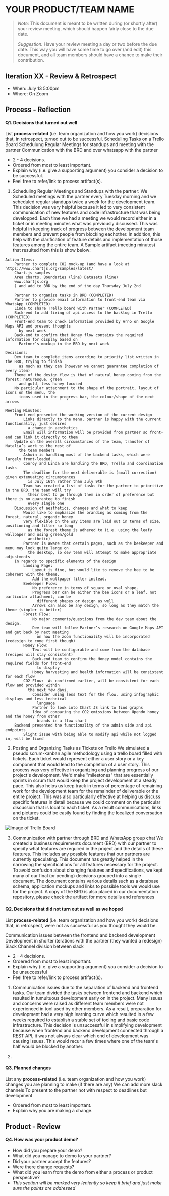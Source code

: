 # YOUR PRODUCT/TEAM NAME

 > _Note:_ This document is meant to be written during (or shortly after) your review meeting, which should happen fairly close to the due date.      
 >      
 > _Suggestion:_ Have your review meeting a day or two before the due date. This way you will have some time to go over (and edit) this document, and all team members should have a chance to make their contribution.


## Iteration XX - Review & Retrospect

 * When: July 13 5:00pm
 * Where: On Zoom

## Process - Reflection


#### Q1. Decisions that turned out well

List **process-related** (i.e. team organization and how you work) decisions that, in retrospect, turned out to be successful.
Scheduling Tasks on a Trello Board
Schedulung Regular Meetings for standups and meeting with the partner
Communication with the BRD and over whatsapp with the partner

 * 2 - 4 decisions.
 * Ordered from most to least important.
 * Explain why (i.e. give a supporting argument) you consider a decision to be successful.
 * Feel free to refer/link to process artifact(s).

  1. Scheduling Regular Meetings and Standups with the partner:
    We Scheduled meetings with the partner every Tuesday morning and we scheduled
    regular standups twice a week for the development team. This decision was very
    helpful because it led to very consistent communication of new features and code
    infrastructure that was being developped. Each time we had a meeting we would
    record either in a ticket or in meeting minutes what was previously discussed.
    This was helpful in keeping track of progress between the development team members
    and prevent people from blocking eachother. In addition, this help with the
    clarification of feature details and implementation of those features among the
    entire team. A Sample artifact (meeting minutes) that resulted from this is show
    below:

```
Action Items:
    Partner to complete CO2 mock-up (and have a look at https://www.chartjs.org/samples/latest/
    Chart.js samples
    Area charts. Boundaries (line) Datasets (line)
    www.chartjs.org
    ) and add to BRD by the end of the day Thursday July 2nd

    Partner to organize tasks in BRD (COMPLETED)
    Partner to provide email information to front-end team via WhatsApp (COMPLETED)
    Linda to share Trello board with Partner (COMPLETED)
    Back-end to add fixing of api access to the backlog in Trello (COMPLETED)
    Front-end team to check information provided by Arno on Google Maps API and present thoughts
      by next week
    Back-end to confirm that Honey flow contains the required information for display based on
      Partner’s mockup in the BRD by next week

Decisions:
    Dev team to complete items according to priority list written in the BRD, trying to finish
      as much as they can (however we cannot guarantee completion of every item)
    Theme of the design flow is that of natural honey coming from the forest: naturesque, green
      and gold, less honey focused
    No particular attachment to the shape of the portrait, layout of icons on the menu, the
      icons used in the progress bar, the colour/shape of the next arrows

Meeting Minutes:
    Front-end presented the working version of the current design
        Links directly to the menu, partner is happy with the current functionality, just desires
          a change in aesthetics
        Email will information will be provided from partner so front-end can link it directly to them
    Update on the overall circumstances of the team, transfer of Natalia’s work to the rest of
      the team members
        Ashwin is handling most of the backend tasks, which were largely front-loaded.
        Conroy and Linda are handling the BRD, Trello and coordination tasks
        The deadline for the next deliverable is (small correction) given extenuating circumstances
          is July 16th rather than July 9th
        Team has created a list of tasks for the partner to prioritize in the BRD, the team will try
          their best to go through them in order of preference but there is no guarantee to finish
          every single one
    Discussion of aesthetics, changes and what to keep
        Would like to emphasize the branding as coming from the forest, natural, organic honey
        Very flexible on the way items are laid out in terms of size, positioning and filler so long
          as the forest theme is adhered to (i.e. using the leafy wallpaper and using green/gold
          aesthetic)
        Partner is aware that certain pages, such as the beekeeper and menu may look quite large on
          the desktop, so dev team will attempt to make appropriate adjustments
    In regards to specific elements of the design
        Landing Page: 
            Layout is fine, but would like to remove the bee to be coherent with the theme.
            Add the wallpaper filler instead.
        Beekeeper Flow: 
            No preference in terms of square or oval shape.
            Progress bar can be either the bee icons or a leaf, not particular attachment, can be
              different shapes or design as well
            Arrows can also be any design, so long as they match the theme (simpler is better)
        Forest Flow: 
            No major comments/questions from the dev team about the design.
            Dev team will follow Partner’s research on Google Maps API and get back by next meeting
              on how the zoom functionality will be incorporated (redesign to come first though)
        Honey Flow:
            Text will be configurable and come from the database (recipes will stay consistent)
            Back-end team to confirm the Honey model contains the required fields for front-end
              to display
            Honey harvesting and health information will be consistent for each flow
        CO2 Flow:  As confirmed earlier, will be consistent for each flow and provided within
          the next few days.
            Consider using less text for the flow, using infographic displays and less technical
              language
            Partner to look into Chart JS link to find graphs
            Idea of comparing the CO2 emissions between Upendo honey and the honey from other
              brands in a flow chart
    Backend presented the functionality of the admin side and api endpoints
        Slight issue with being able to modify api while not logged in, will be fixed
```

  2. Posting and Organizing Tasks as Tickets on Trello
    We simulated a pseudo scrum-kanban agile methodology using a trello board filled with
    tickets. Each ticket would represent either a user story or a key component that would
    lead to the completion of a user story. This process was very effective in organizing
    and planning progress of our project's development. We'd make "milestones" that are
    essentially sprints in scrum that would keep the project development at a steady pace.
    This also helps us keep track in terms of percentage of remaining work for the
    development team for the remainder of deliverable or the entire project. This was also
    particularly effective at helping us discuss specific features in detail because we
    could comment on the particular discussion that is local to each ticket. As a result
    communications, links and pictures could be easily found by finding the localized
    conversation on the ticket.

  ![Image of Trello Board](https://github.com/csc301-summer-2020/team-project-3-upendo-honey/tree/master/docs/deliverable-2/trello.png)

  3. Communication with partner through BRD and WhatsApp group chat
    We created a business requirements document (BRD) with our partner to specify what
    features are required in the project and the details of these features. This includes
    any possible features that our partners are currently speculating. This document has
    greatly helped in the narrowing the specifications for all features necessary for the
    project. To avoid confusion about changing features and specifications, we kept many
    of our final (or pending) decisions grouped into a single document. The document
    contains various details such as a database schema, application mockups and links
    to possible tools we would use for the project.
    A copy of the BRD is also placed in our documentation repository, please check the
    artifact for more details and references


#### Q2. Decisions that did not turn out as well as we hoped

List **process-related** (i.e. team organization and how you work) decisions that, in retrospect, were not as successful as you thought they would be.

Communication issues between the frontend and backend development
Development in shorter iterations with the partner (they wanted a redesign)
Slack Channel division between slack


 * 2 - 4 decisions.
 * Ordered from most to least important.
 * Explain why (i.e. give a supporting argument) you consider a decision to be unsuccessful
 * Feel free to refer/link to process artifact(s).

 1. Communication issues due to the separation of backend and frontend tasks.
 Our team divided the tasks between frontend and backend which resulted in
 tumultuous development early on in the project. Many issues and concerns were
 raised as different team members were not experienced in tool used by other
 members. As a result, preparation for development had a very high learning
 curve which resulted in a few weeks required to establish a stable set of
 tooling and basic code infrastructure. This decision is unsuccessful in
 simplifying development because when frontend and backend development
 connected through a REST API, it was not always clear which end of development
 was causing issues. This would recur a few times where one of the team's half
 would be blocked by another. 

 2. 


#### Q3. Planned changes

List any **process-related** (i.e. team organization and how you work) changes you are planning to make (if there are any)
We can add more slack channels
To present to the partner not with respect to deadlines but development


 * Ordered from most to least important.
 * Explain why you are making a change.


## Product - Review

#### Q4. How was your product demo?
 * How did you prepare your demo?
 * What did you manage to demo to your partner?
 * Did your partner accept the features?
 * Were there change requests?
 * What did you learn from the demo from either a process or product perspective?
 * *This section will be marked very leniently so keep it brief and just make sure the points are addressed*

